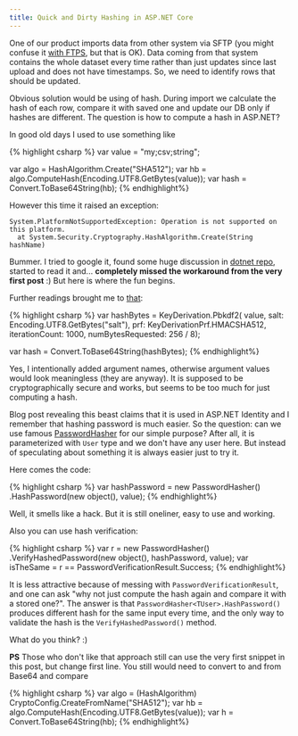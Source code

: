 ```yaml
---
title: Quick and Dirty Hashing in ASP.NET Core
---
```


One of our product imports data from other system via SFTP (you might confuse it [with FTPS](https://www.secureblackbox.com/kb/articles/FTPS-vs-SFTP.rst), 
but that is OK). Data coming from that system contains the whole dataset every time 
rather than just updates since last upload and does not have timestamps. So, we
need to identify rows that should be updated.

Obvious solution would be using of hash. During import we calculate the hash of each
row, compare it with saved one and update our DB only if hashes are different. The
question is how to compute a hash in ASP.NET?

In good old days I used to use something like

{% highlight csharp %}
var value = "my;csv;string";

var algo = HashAlgorithm.Create("SHA512");
var hb = algo.ComputeHash(Encoding.UTF8.GetBytes(value));
var hash = Convert.ToBase64String(hb);
{% endhighlight%}

However this time it raised an exception: 

    System.PlatformNotSupportedException: Operation is not supported on this platform.
      at System.Security.Cryptography.HashAlgorithm.Create(String hashName)

Bummer. I tried to google it, found some huge discussion in [dotnet repo](https://github.com/dotnet/corefx/issues/22626), started to read it and... **completely missed the workaround from the very first post** :) But here is
where the fun begins.

Further readings brought me to [that](https://www.c-sharpcorner.com/article/hashing-in-asp-net-core-2-0/):

{% highlight csharp %}
var hashBytes = KeyDerivation.Pbkdf2(
    value,
    salt: Encoding.UTF8.GetBytes("salt"),
    prf: KeyDerivationPrf.HMACSHA512,
    iterationCount: 1000,
    numBytesRequested: 256 / 8);

var hash = Convert.ToBase64String(hashBytes);
{% endhighlight%}

Yes, I intentionally added argument names, otherwise argument values would look
meaningless (they are anyway). It is supposed to be cryptographically secure and works, but seems to be too much for just computing a hash. 

Blog post revealing this beast claims that it is used in ASP.NET Identity and
I remember that hashing password is much easier. So the question: can we use
famous [PasswordHasher<TUser>](https://docs.microsoft.com/en-us/dotnet/api/microsoft.aspnetcore.identity.passwordhasher-1?view=aspnetcore-2.1) for our simple purpose? After all, it is parameterized with `User` type and we don't have any user here. But instead of
speculating about something it is always easier just to try it.

Here comes the code:

{% highlight csharp %}
var hashPassword = new PasswordHasher<object>()
                        .HashPassword(new object(), value);
{% endhighlight%}

Well, it smells like a hack. But it is still oneliner, easy to use and working.

Also you can use hash verification:

{% highlight csharp %}
var r = new PasswordHasher<object>()
          .VerifyHashedPassword(new object(), hashPassword, value);
var isTheSame = r == PasswordVerificationResult.Success;
{% endhighlight%}

It is less attractive because of messing with `PasswordVerificationResult`, and one can ask "why not just compute the hash again and compare it with
a stored one?". The answer is that `PasswordHasher<TUser>.HashPassword()` 
produces different hash for the same input every time, and the only way to
validate the hash is the `VerifyHashedPassword()` method.

What do you think? :)

**PS** Those who don't like that approach still can use the very first snippet in 
this post, but change first line. You still would need to convert to and from Base64 and compare

{% highlight csharp %}
var algo = (HashAlgorithm) CryptoConfig.CreateFromName("SHA512");
var hb = algo.ComputeHash(Encoding.UTF8.GetBytes(value));
var h = Convert.ToBase64String(hb);
{% endhighlight%}
